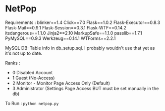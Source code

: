 # NetPop

Requirements : 
    blinker==1.4
    Click==7.0
    Flask==1.0.2
    Flask-Executor==0.8.3
    Flask-Mail==0.9.1
    Flask-Session==0.3.1
    Flask-WTF==0.14.2
    itsdangerous==1.1.0
    Jinja2==2.10
    MarkupSafe==1.1.0
    passlib==1.7.1
    PyMySQL==0.9.3
    Werkzeug==0.14.1
    WTForms==2.2.1

MySQL DB:
Table info in db_setup.sql.  I probably wouldn't use that yet as it's not up to date.

Ranks :
 - 0  Disabled Account
 - 1  Guest (No-Access)
 - 2  Monitor - Monitor Page Access Only (Default)
 - 3  Administrator (Settings Page Access BUT must be set manually in the db)

 To Run : ``` python netpop.py ```

 